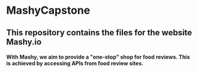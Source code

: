 # MashyCapstone

## This repository contains the files for the website Mashy.io

#### With Mashy, we aim to provide a "one-stop" shop for food reviews. This is achieved by accessing APIs from food review sites.

[logo]: https://github.com/ttalcott/MashyCapstone/tree/master/Mashy/Mashy/Images/mashy.io.svg "Mashy"
